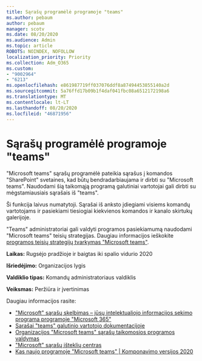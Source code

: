 ```yaml
---
title: Sąrašų programėlė programoje "teams"
ms.author: pebaum
author: pebaum
manager: scotv
ms.date: 08/20/2020
ms.audience: Admin
ms.topic: article
ROBOTS: NOINDEX, NOFOLLOW
localization_priority: Priority
ms.collection: Adm_O365
ms.custom:
- "9002964"
- "6213"
ms.openlocfilehash: e861987719ff037076ddf8a87494453855140a2d
ms.sourcegitcommit: 5a76ffd17b09b1f4daf041fbc08a6512172198a6
ms.translationtype: MT
ms.contentlocale: lt-LT
ms.lasthandoff: 08/20/2020
ms.locfileid: "46871956"
---
```

# <a name="lists-app-in-teams"></a>Sąrašų programėlė programoje "teams"

"Microsoft teams" sąrašų programėlė pateikia sąrašus į komandos "SharePoint" svetaines, kad būtų bendradarbiaujama ir dirbti su "Microsoft teams". Naudodami šią taikomąją programą galutiniai vartotojai gali dirbti su mėgstamiausiais sąrašais iš "teams".  

Ši funkcija laivus numatytoji. Sąrašai iš anksto įdiegiami visiems komandų vartotojams ir pasiekiami tiesiogiai kiekvienos komandos ir kanalo skirtukų galerijoje.  

"Teams" administratoriai gali valdyti programos pasiekiamumą naudodami "Microsoft teams" teisių strategijas. Daugiau informacijos ieškokite [programos teisių strategijų tvarkymas "Microsoft teams"](https://docs.microsoft.com/microsoftteams/teams-app-permission-policies).

**Laikas:** Rugsėjo pradžioje ir baigtas iki spalio vidurio 2020  

**Išriedėjimo:** Organizacijos lygis  

**Valdiklio tipas:**  Komandų administratoriaus valdiklis  

**Veiksmas:**  Peržiūra ir įvertinimas

Daugiau informacijos rasite: 

- ["Microsoft" sąrašų skelbimas – jūsų intelektualiojo informacijos sekimo programa programoje "Microsoft 365"](https://techcommunity.microsoft.com/t5/microsoft-365-blog/announcing-microsoft-lists-your-smart-information-tracking-app/ba-p/1372233)
- [Sąrašai "teams" galutinio vartotojo dokumentacijoje](https://support.microsoft.com/office/get-started-with-lists-in-microsoft-taeams-c971e46b-b36c-491b-9c35-efeddd0297db)
- [Organizacijos "Microsoft teams" sąrašų taikomosios programos valdymas](https://docs.microsoft.com/microsoftteams/manage-lists-app)
- ["Microsoft" sąrašų išteklių centras](https://aka.ms/MSLists)
- [Kas naujo programoje "Microsoft teams" | Komponavimo versijos 2020](https://techcommunity.microsoft.com/t5/microsoft-teams-blog/what-s-new-in-microsoft-teams-build-edition-2020/ba-p/1394224)